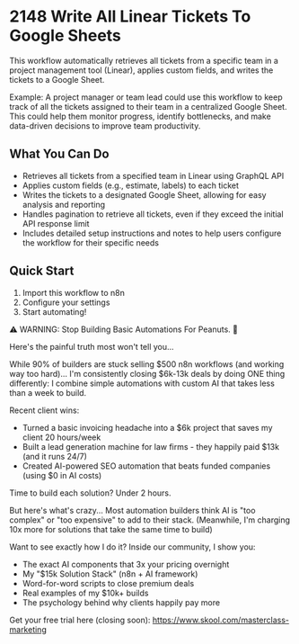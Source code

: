 # 2148 Write All Linear Tickets To Google Sheets

This workflow automatically retrieves all tickets from a specific team in a project management tool (Linear), applies custom fields, and writes the tickets to a Google Sheet.

Example: A project manager or team lead could use this workflow to keep track of all the tickets assigned to their team in a centralized Google Sheet. This could help them monitor progress, identify bottlenecks, and make data-driven decisions to improve team productivity.

## What You Can Do
- Retrieves all tickets from a specified team in Linear using GraphQL API
- Applies custom fields (e.g., estimate, labels) to each ticket
- Writes the tickets to a designated Google Sheet, allowing for easy analysis and reporting
- Handles pagination to retrieve all tickets, even if they exceed the initial API response limit
- Includes detailed setup instructions and notes to help users configure the workflow for their specific needs

## Quick Start
1. Import this workflow to n8n
2. Configure your settings
3. Start automating!

⚠️ WARNING: Stop Building Basic Automations For Peanuts. 🚫

Here's the painful truth most won't tell you...

While 90% of builders are stuck selling $500 n8n workflows (and working way too hard)...
I'm consistently closing $6k-13k deals by doing ONE thing differently:
I combine simple automations with custom AI that takes less than a week to build.

Recent client wins:
* Turned a basic invoicing headache into a $6k project that saves my client 20 hours/week
* Built a lead generation machine for law firms - they happily paid $13k (and it runs 24/7)
* Created AI-powered SEO automation that beats funded companies (using $0 in AI costs)

Time to build each solution? Under 2 hours.

But here's what's crazy...
Most automation builders think AI is "too complex" or "too expensive" to add to their stack.
(Meanwhile, I'm charging 10x more for solutions that take the same time to build)

Want to see exactly how I do it?
Inside our community, I show you:
* The exact AI components that 3x your pricing overnight
* My "$15k Solution Stack" (n8n + AI framework)
* Word-for-word scripts to close premium deals
* Real examples of my $10k+ builds
* The psychology behind why clients happily pay more

Get your free trial here (closing soon): https://www.skool.com/masterclass-marketing

